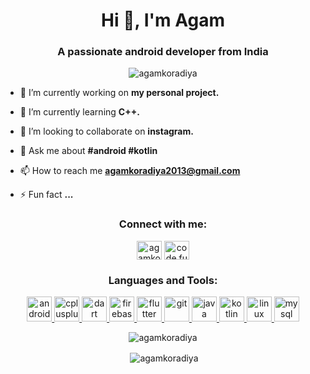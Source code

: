 <h1 align="center">Hi 👋, I'm Agam</h1>
<h3 align="center">A passionate android developer from India</h3>

<p align="center"> <img src="https://komarev.com/ghpvc/?username=agamkoradiya" alt="agamkoradiya" /> </p>

- 🔭 I’m currently working on **my personal project.**

- 🌱 I’m currently learning **C++.**

- 👯 I’m looking to collaborate on **instagram.**

- 💬 Ask me about **#android #kotlin**

- 📫 How to reach me **agamkoradiya2013@gmail.com**

- ⚡ Fun fact **...**

<p align="center">
<h3 align="center">Connect with me:</h3>
</p>

<p align="center">  <a href="https://linkedin.com/in/agamkoradiya" target="blank"><img align="middle" src="https://cdn.jsdelivr.net/npm/simple-icons@3.0.1/icons/linkedin.svg" alt="agamkoradiya" height="30" width="40" /></a>
<a href="https://instagram.com/code.fun" target="blank"><img align="middle" src="https://cdn.jsdelivr.net/npm/simple-icons@3.0.1/icons/instagram.svg" alt="code.fun" height="30" width="40" /></a></p>

<h3 align="center">Languages and Tools:</h3>


<p align="center">  <a href="https://developer.android.com" target="_blank"> <img src="https://devicons.github.io/devicon/devicon.git/icons/android/android-original-wordmark.svg" alt="android" width="40" height="40"/> </a> <a href="https://www.w3schools.com/cpp/" target="_blank"> <img src="https://devicons.github.io/devicon/devicon.git/icons/cplusplus/cplusplus-original.svg" alt="cplusplus" width="40" height="40"/> </a> <a href="https://dart.dev" target="_blank"> <img src="https://www.vectorlogo.zone/logos/dartlang/dartlang-icon.svg" alt="dart" width="40" height="40"/> </a> <a href="https://firebase.google.com/" target="_blank"> <img src="https://www.vectorlogo.zone/logos/firebase/firebase-icon.svg" alt="firebase" width="40" height="40"/> </a> <a href="https://flutter.dev" target="_blank"> <img src="https://www.vectorlogo.zone/logos/flutterio/flutterio-icon.svg" alt="flutter" width="40" height="40"/> </a> <a href="https://git-scm.com/" target="_blank"> <img src="https://www.vectorlogo.zone/logos/git-scm/git-scm-icon.svg" alt="git" width="40" height="40"/> </a> <a href="https://www.java.com" target="_blank"> <img src="https://devicons.github.io/devicon/devicon.git/icons/java/java-original-wordmark.svg" alt="java" width="40" height="40"/> </a> <a href="https://kotlinlang.org" target="_blank"> <img src="https://www.vectorlogo.zone/logos/kotlinlang/kotlinlang-icon.svg" alt="kotlin" width="40" height="40"/> </a> <a href="https://www.linux.org/" target="_blank"> <img src="https://devicons.github.io/devicon/devicon.git/icons/linux/linux-original.svg" alt="linux" width="40" height="40"/> </a> <a href="https://www.mysql.com/" target="_blank"> <img src="https://devicons.github.io/devicon/devicon.git/icons/mysql/mysql-original-wordmark.svg" alt="mysql" width="40" height="40"/> </a> </p>


<p align="center"><img align="center" src="https://github-readme-stats.vercel.app/api/top-langs/?username=agamkoradiya&layout=compact" alt="agamkoradiya" /></p>


<p align="center">&nbsp;<img align="center" src="https://github-readme-stats.vercel.app/api?username=agamkoradiya&show_icons=true" alt="agamkoradiya" /></p>
